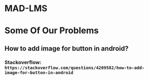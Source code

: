 # MAD-LMS

# Some Of Our Problems

## How to add image for button in android?
### Stackoverflow: `https://stackoverflow.com/questions/4209582/how-to-add-image-for-button-in-android`
